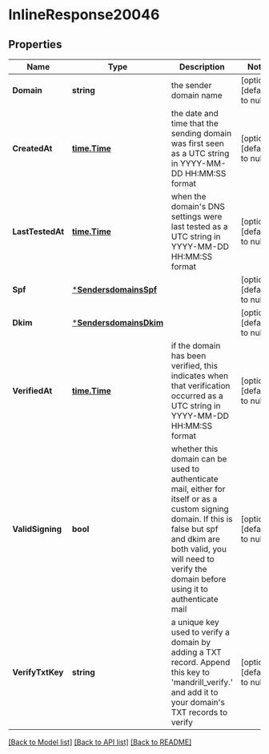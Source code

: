 # InlineResponse20046

## Properties
Name | Type | Description | Notes
------------ | ------------- | ------------- | -------------
**Domain** | **string** | the sender domain name | [optional] [default to null]
**CreatedAt** | [**time.Time**](time.Time.md) | the date and time that the sending domain was first seen as a UTC string in YYYY-MM-DD HH:MM:SS format | [optional] [default to null]
**LastTestedAt** | [**time.Time**](time.Time.md) | when the domain&#x27;s DNS settings were last tested as a UTC string in YYYY-MM-DD HH:MM:SS format | [optional] [default to null]
**Spf** | [***SendersdomainsSpf**](sendersdomains_spf.md) |  | [optional] [default to null]
**Dkim** | [***SendersdomainsDkim**](sendersdomains_dkim.md) |  | [optional] [default to null]
**VerifiedAt** | [**time.Time**](time.Time.md) | if the domain has been verified, this indicates when that verification occurred as a UTC string in YYYY-MM-DD HH:MM:SS format | [optional] [default to null]
**ValidSigning** | **bool** | whether this domain can be used to authenticate mail, either for itself or as a custom signing domain. If this is false but spf and dkim are both valid, you will need to verify the domain before using it to authenticate mail | [optional] [default to null]
**VerifyTxtKey** | **string** | a unique key used to verify a domain by adding a TXT record. Append this key to &#x27;mandrill_verify.&#x27; and add it to your domain&#x27;s TXT records to verify | [optional] [default to null]

[[Back to Model list]](../README.md#documentation-for-models) [[Back to API list]](../README.md#documentation-for-api-endpoints) [[Back to README]](../README.md)

